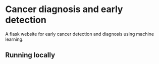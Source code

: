 # Cancer diagnosis and early detection

A flask website for early cancer detection and diagnosis using machine learning.

## Running locally
